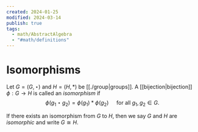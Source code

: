```yaml
---
created: 2024-01-25
modified: 2024-03-14
publish: true
tags:
  - math/AbstractAlgebra
  - "#math/definitions"
---
```


# Isomorphisms
Let $G=(G, \star)$ and $H=(H, *)$ be [[./group|groups]]. A [[bijection|bijection]] $\phi: G \rightarrow H$ is called an *isomorphism* if
$$
\phi\left(g_{1} \star g_{2}\right)=\phi\left(g_{1}\right) * \phi\left(g_{2}\right) \quad \text { for all } g_{1}, g_{2} \in G .
$$

If there exists an isomorphism from $G$ to $H$, then we say $G$ and $H$ are *isomorphic* and write $G \cong H$.